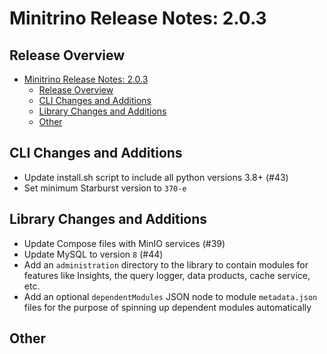 # Minitrino Release Notes: 2.0.3

## Release Overview

- [Minitrino Release Notes: 2.0.3](#minitrino-release-notes-203)
  - [Release Overview](#release-overview)
  - [CLI Changes and Additions](#cli-changes-and-additions)
  - [Library Changes and Additions](#library-changes-and-additions)
  - [Other](#other)

## CLI Changes and Additions

- Update install.sh script to include all python versions 3.8+ (#43)
- Set minimum Starburst version to `370-e`

## Library Changes and Additions

- Update Compose files with MinIO services (#39)
- Update MySQL to version `8` (#44)
- Add an `administration` directory to the library to contain modules for
  features like Insights, the query logger, data products, cache service, etc.
- Add an optional `dependentModules` JSON node to module `metadata.json` files
  for the purpose of spinning up dependent modules automatically

## Other
